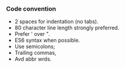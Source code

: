 ### Code convention
* 2 spaces for indentation (no tabs).
* 80 character line length strongly preferred.
* Prefer &#39; over &#34;.
* ES6 syntax when possible.
* Use semicolons;
* Trailing commas,
* Avd abbr wrds.
